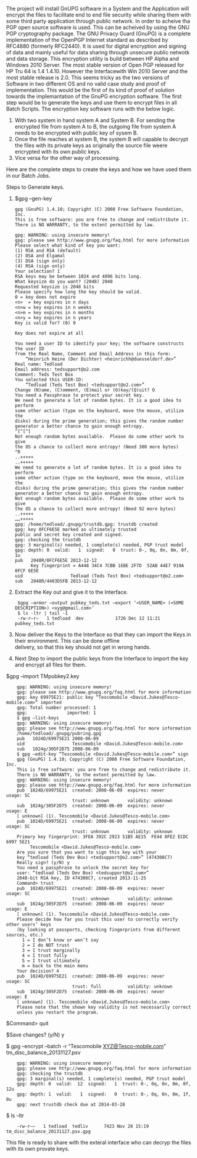 The project will install GnUPG software in a System and the Application will encrypt the files to facilitate end to end file security while sharing them with some third party application through public network.
In order to acheive tha PGP open source software is used. This can be acheived by using the GNU PGP cryptography package.
The GNU Privacy Guard (GnuPG) is a complete implementation of the OpenPGP Internet standard as described by RFC4880 (formerly RFC2440). It is used for digital encryption and signing of data and mainly useful for data sharing through unsecure public netwotk and data storage.
This encryption utility is build between HP Alpha and Windows 2010 Server.
The most stable version of Open PGP released for HP Tru 64 is 1.4 1.4.10. 
However the Interfacewith Win 2010 Server and the most stable release is 2.0.
This seems tricky as the two versions of Software in two different OS and no valid case study and proof of implementation. This would be the first of its kind of proof of solution towards the implemantation of the GnuPG encryption software.
The first step would be to generate the keys and use them to encrypt files in all Batch Scripts.
The encryption key software runs with the below logic.
  1. With two system in hand system A and System B. For sending the encrypted file from system A to B, the outgoing file from       system A needs to be encrypted with public key of sysem B.
  2. Once the file reaches at system B, the system B will capable to decrypt the files with its private keys as originally the      source file weere encrypted with its own public keys.  
  3. Vice versa for the other way of processing. 
  
Here are the complete steps to create the keys and how we have used them in our Batch Jobs.

Steps to Generate keys.

1.  $gpg –gen-key

        gpg (GnuPG) 1.4.10; Copyright (C) 2008 Free Software Foundation, Inc.
        This is free software: you are free to change and redistribute it.
        There is NO WARRANTY, to the extent permitted by law.
      
        gpg: WARNING: using insecure memory!
        gpg: please see http://www.gnupg.org/faq.html for more information
        Please select what kind of key you want:
        (1) RSA and RSA (default)
        (2) DSA and Elgamal
        (3) DSA (sign only)
        (4) RSA (sign only)
        Your selection? 1
        RSA keys may be between 1024 and 4096 bits long.
        What keysize do you want? (2048) 2048
        Requested keysize is 2048 bits
        Please specify how long the key should be valid.
        0 = key does not expire
        <n>  = key expires in n days
        <n>w = key expires in n weeks
        <n>m = key expires in n months
        <n>y = key expires in n years
        Key is valid for? (0) 0

        Key does not expire at all
        
        You need a user ID to identify your key; the software constructs the user ID
        from the Real Name, Comment and Email Address in this form:
            “Heinrich Heine (Der Dichter) <heinrichh@duesseldorf.de>”
        Real name: Tedload
        Email address: tedsupport@o2.com
        Comment: Teds Test Box
        You selected this USER-ID:
            “Tedload (Teds Test Box) <tedsupport@o2.com>”
        Change (N)ame, (C)omment, (E)mail or (O)kay/(Q)uit? O
        You need a Passphrase to protect your secret key.
        We need to generate a lot of random bytes. It is a good idea to perform
        some other action (type on the keyboard, move the mouse, utilize the
        disks) during the prime generation; this gives the random number
        generator a better chance to gain enough entropy.
        ^[^[^[
        Not enough random bytes available.  Please do some other work to give
        the OS a chance to collect more entropy! (Need 300 more bytes)
        ^R
        ..+++++
        ..+++++
        We need to generate a lot of random bytes. It is a good idea to perform
        some other action (type on the keyboard, move the mouse, utilize the
        disks) during the prime generation; this gives the random number
        generator a better chance to gain enough entropy.
        Not enough random bytes available.  Please do some other work to give
        the OS a chance to collect more entropy! (Need 92 more bytes)
        ..+++++
        ……+++++
        gpg: /home/tedload/.gnupg/trustdb.gpg: trustdb created
        gpg: key 0FCF6E5E marked as ultimately trusted
        public and secret key created and signed.
        gpg: checking the trustdb
        gpg: 3 marginal(s) needed, 1 complete(s) needed, PGP trust model
        gpg: depth: 0  valid:   1  signed:   0  trust: 0-, 0q, 0n, 0m, 0f, 1u
        pub   2048R/0FCF6E5E 2013-12-12
              Key fingerprint = A448 34C4 7CBB 1EBE 2F7D  52AB 44E7 919A 0FCF 6E5E
        uid                  Tedload (Teds Test Box) <tedsupport@o2.com>
        sub   2048R/4403D5FB 2013-12-12


2. Extract the Key out and give it to the Interface.

        $gpg –armor –output pubkey_teds.txt –export ‘<USER_NAME> (<SOME DESCRIPTION>) <xyg@gmail.com>’
        $ ls -ltr | tail -1
        -rw-r–r–   1 tedload  dev            1726 Dec 12 11:21 pubkey_teds.txt


3. Now deliver the Keys to the Interface so that they can import the Keys in their environment. This can be done offline     
   delivery, so that this key should not get in wrong hands.

4. Next Step to import the public keys from the Interface to import the key and encrypt all files for them.
      
$gpg –import TMpubkey2.key


        gpg: WARNING: using insecure memory!
        gpg: please see http://www.gnupg.org/faq.html for more information
        gpg: key 69975E21: public key “Tescomobile <David.Jukes@Tesco-mobile.com>” imported
        gpg: Total number processed: 1
        gpg:               imported: 1
        $ gpg –list-keys
        gpg: WARNING: using insecure memory!
        gpg: please see http://www.gnupg.org/faq.html for more information
        /home/tedload/.gnupg/pubring.gpg
        pub   1024D/69975E21 2008-06-09
        uid                  Tescomobile <David.Jukes@Tesco-mobile.com>
        sub   1024g/305F2D75 2008-06-09
        $ gpg –edit-key “Tescomobile <David.Jukes@Tesco-mobile.com>” sign
        gpg (GnuPG) 1.4.10; Copyright (C) 2008 Free Software Foundation, Inc.
        This is free software: you are free to change and redistribute it.
        There is NO WARRANTY, to the extent permitted by law.
        gpg: WARNING: using insecure memory!
        gpg: please see http://www.gnupg.org/faq.html for more information
        pub  1024D/69975E21  created: 2008-06-09  expires: never       usage: SC
                             trust: unknown       validity: unknown
        sub  1024g/305F2D75  created: 2008-06-09  expires: never       usage: E
        [ unknown] (1). Tescomobile <David.Jukes@Tesco-mobile.com>
        pub  1024D/69975E21  created: 2008-06-09  expires: never       usage: SC
                             trust: unknown       validity: unknown
        Primary key fingerprint: 3FEA 392C 2923 51B5 AE15  FE44 8FE2 ECDC 6997 5E21
             Tescomobile <David.Jukes@Tesco-mobile.com>
        Are you sure that you want to sign this key with your
        key “tedload (Teds Dev Box) <tedsupport@o2.com>” (474308C7)
        Really sign? (y/N) y
        You need a passphrase to unlock the secret key for
        user: “tedload (Teds Dev Box) <tedsupport@o2.com>”
        2048-bit RSA key, ID 474308C7, created 2013-11-25
        Command> trust
        pub  1024D/69975E21  created: 2008-06-09  expires: never       usage: SC
                             trust: unknown       validity: unknown
        sub  1024g/305F2D75  created: 2008-06-09  expires: never       usage: E
        [ unknown] (1). Tescomobile <David.Jukes@Tesco-mobile.com>
        Please decide how far you trust this user to correctly verify other users’ keys
        (by looking at passports, checking fingerprints from different sources, etc.)
          1 = I don’t know or won’t say
          2 = I do NOT trust
          3 = I trust marginally
          4 = I trust fully
          5 = I trust ultimately
          m = back to the main menu
        Your decision? 4
        pub  1024D/69975E21  created: 2008-06-09  expires: never       usage: SC
                             trust: full          validity: unknown
        sub  1024g/305F2D75  created: 2008-06-09  expires: never       usage: E
        [ unknown] (1). Tescomobile <David.Jukes@Tesco-mobile.com>
        Please note that the shown key validity is not necessarily correct
        unless you restart the program.

$Command> quit

$Save changes? (y/N) y


$ gpg –encrypt –batch -r “Tescomobile <XYZ@Tesco-mobile.com>” tm_disc_balance_20131127.psv

        gpg: WARNING: using insecure memory!
        gpg: please see http://www.gnupg.org/faq.html for more information
        gpg: checking the trustdb
        gpg: 3 marginal(s) needed, 1 complete(s) needed, PGP trust model
        gpg: depth: 0  valid:  12  signed:   1  trust: 0-, 0q, 0n, 0m, 0f, 12u
        gpg: depth: 1  valid:   1  signed:   0  trust: 0-, 0q, 0n, 0m, 1f, 0u
        gpg: next trustdb check due at 2014-03-28
    
$ ls –ltr

        -rw-r—–   1 tedload  tedliv      7423 Nov 28 15:19 tm_disc_balance_20131127.psv.gpg

This file is ready to share with the exteral interface who can decryp the files with its own provate keys.

